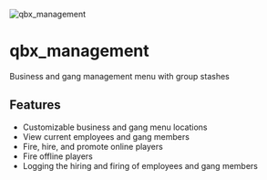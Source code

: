 ![qbx_management](https://github.com/MafewTM/qbx_management/assets/22198949/34742f9d-b595-4482-b2ab-cea07ef5da67)

# qbx_management
Business and gang management menu with group stashes

## Features
- Customizable business and gang menu locations
- View current employees and gang members
- Fire, hire, and promote online players
- Fire offline players
- Logging the hiring and firing of employees and gang members

